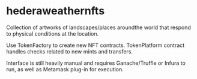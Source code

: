 
# hederaweathernfts
Collection of artworks of landscapes/places aroundthe world that respond to physical conditions at the location.

Use TokenFactory to create new NFT contracts. TokenPlatform contract handles checks related to new mints and transfers.

Interface is still heavily manual and requires Ganache/Truffle or Infura to run, as well as Metamask plug-in for execution.
